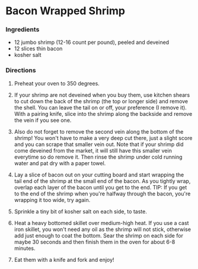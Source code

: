 # Bacon Wrapped Shrimp 

### Ingredients 
* 12 jumbo shrimp (12-16 count per pound), peeled and deveined
* 12 slices thin bacon
* kosher salt

### Directions 
1. Preheat your oven to 350 degrees.

2. If your shrimp are not deveined when you buy them, use kitchen shears to cut down the back of the shrimp (the top or longer side) and remove the shell. You can leave the tail on or off, your preference (I remove it). With a pairing knife, slice into the shrimp along the backside and remove the vein if you see one.

3. Also do not forget to remove the second vein along the bottom of the shrimp! You won't have to make a very deep cut there, just a slight score and you can scrape that smaller vein out. Note that if your shrimp did come deveined from the market, it will still have this smaller vein everytime so do remove it. Then rinse the shrimp under cold running water and pat dry with a paper towel.

4) Lay a slice of bacon out on your cutting board and start wrapping the tail end of the shrimp at the small end of the bacon. As you tightly wrap, overlap each layer of the bacon until you get to the end. 
TIP: If you get to the end of the shrimp when you're halfway through the bacon, you're wrapping it too wide, try again.

5) Sprinkle a tiny bit of kosher salt on each side, to taste.

6)  Heat a heavy bottomed skillet over medium-high heat. If you use a cast iron skillet, you won't need any oil as the shrimp will not stick, otherwise add just enough to coat the bottom. Sear the shrimp on each side for maybe 30 seconds and then finish them in the oven for about 6-8 minutes.

7) Eat them with a knife and fork and enjoy!

